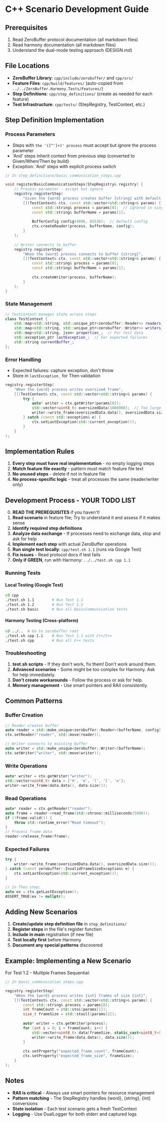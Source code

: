 # C++ Scenario Development Guide

## Prerequisites
1. Read ZeroBuffer protocol documentation (all markdown files)
2. Read harmony documentation (all markdown files)
3. Understand the dual-mode testing approach (DESIGN.md)

## File Locations
- **ZeroBuffer Library**: `cpp/include/zerobuffer/` and `cpp/src/`
- **Feature Files**: `cpp/build/features/` (auto-copied from `../../ZeroBuffer.Harmony.Tests/Features/`)
- **Step Definitions**: `cpp/step_definitions/` (create as needed for each feature)
- **Test Infrastructure**: `cpp/tests/` (StepRegistry, TestContext, etc.)

## Step Definition Implementation

### Process Parameters
- Steps with `the '([^']+)' process` must accept but ignore the process parameter
- 'And' steps inherit context from previous step (converted to Given/When/Then by build)
- Exception: 'And' steps with explicit process switch

```cpp
// In step_definitions/basic_communication_steps.cpp

void registerBasicCommunicationSteps(StepRegistry& registry) {
    // Process parameter - accept but ignore
    registry.registerStep(
        "Given the {word} process creates buffer {string} with default configuration",
        [](TestContext& ctx, const std::vector<std::string>& params) {
            const std::string& process = params[0];  // Ignored in single-process test
            const std::string& bufferName = params[1];
            
            BufferConfig config(4096, 65536);  // Default config
            ctx.createReader(process, bufferName, config);
        }
    );
    
    // Writer connects to buffer
    registry.registerStep(
        "When the {word} process connects to buffer {string}",
        [](TestContext& ctx, const std::vector<std::string>& params) {
            const std::string& process = params[0];
            const std::string& bufferName = params[1];
            
            ctx.createWriter(process, bufferName);
        }
    );
}
```

### State Management
```cpp
// TestContext manages state across steps
class TestContext {
    std::map<std::string, std::unique_ptr<zerobuffer::Reader>> readers_;
    std::map<std::string, std::unique_ptr<zerobuffer::Writer>> writers_;
    std::map<std::string, json> properties_;  // For test data
    std::exception_ptr lastException_;  // For expected failures
    std::string currentBuffer_;
};
```

### Error Handling
- Expected failures: capture exception, don't throw
- Store in `lastException_` for Then validation

```cpp
registry.registerStep(
    "When the {word} process writes oversized frame",
    [](TestContext& ctx, const std::vector<std::string>& params) {
        try {
            auto* writer = ctx.getWriter(params[0]);
            std::vector<uint8_t> oversizedData(1000000);  // Too large
            writer->write_frame(oversizedData.data(), oversizedData.size());
        } catch (const std::exception& e) {
            ctx.setLastException(std::current_exception());
        }
    }
);
```

## Implementation Rules

1. **Every step must have real implementation** - no empty logging steps
2. **Match feature file exactly** - pattern must match feature file text
3. **No unused steps** - delete if not in feature file
4. **No process-specific logic** - treat all processes the same (reader/writer only)

## Development Process - YOUR TODO LIST

0. **READ THE PREREQUISITES** if you haven't!
1. **Read scenario** in feature file; Try to understand it and assess if it makes sense
2. **Identify required step definitions**
3. **Analyze data exchange** - If processes need to exchange data, stop and ask for help
4. **Implement each step** with actual ZeroBuffer operations
5. **Run single test locally**: `cpp/test.sh 1.1` (runs via Google Test)
6. **Fix issues** - Read protocol docs if test fails
7. **Only if GREEN**, run with Harmony: `../../test.sh cpp 1.1`

### Running Tests

#### Local Testing (Google Test)
```bash
cd cpp
./test.sh 1.1        # Run Test 1.1
./test.sh 1.2        # Run Test 1.2
./test.sh basic      # Run all BasicCommunication tests
```

#### Harmony Testing (Cross-platform)
```bash
cd ../..  # Go to zerobuffer root
./test.sh cpp 1.1    # Run Test 1.1 with C++/C++
./test.sh cpp        # Run all C++ tests
```

### Troubleshooting

1. **test.sh scripts** - If they don't work, fix them! Don't work around them.
2. **Advanced scenarios** - Some might be too complex for Harmony. Ask for help immediately.
3. **Don't create workarounds** - Follow the process or ask for help.
4. **Memory management** - Use smart pointers and RAII consistently.

## Common Patterns

### Buffer Creation
```cpp
// Reader creates buffer
auto reader = std::make_unique<zerobuffer::Reader>(bufferName, config);
ctx.setReader("reader", std::move(reader));

// Writer connects to existing buffer
auto writer = std::make_unique<zerobuffer::Writer>(bufferName);
ctx.setWriter("writer", std::move(writer));
```

### Write Operations
```cpp
auto* writer = ctx.getWriter("writer");
std::vector<uint8_t> data = {'H', 'e', 'l', 'l', 'o'};
writer->write_frame(data.data(), data.size());
```

### Read Operations
```cpp
auto* reader = ctx.getReader("reader");
auto frame = reader->read_frame(std::chrono::milliseconds(5000));
if (!frame.valid()) {
    throw std::runtime_error("Read timeout");
}
// Process frame data
reader->release_frame(frame);
```

### Expected Failures
```cpp
try {
    writer->write_frame(oversizedData.data(), oversizedData.size());
} catch (const zerobuffer::InvalidFrameSizeException& e) {
    ctx.setLastException(std::current_exception());
}

// In Then step:
auto ex = ctx.getLastException();
ASSERT_TRUE(ex != nullptr);
```

## Adding New Scenarios

1. **Create/update step definition file** in `step_definitions/`
2. **Register steps** in the file's register function
3. **Include in main** registration (if new file)
4. **Test locally first** before Harmony
5. **Document any special patterns** discovered

## Example: Implementing a New Scenario

For Test 1.2 - Multiple Frames Sequential:

```cpp
// In basic_communication_steps.cpp

registry.registerStep(
    "When the {word} process writes {int} frames of size {int}",
    [](TestContext& ctx, const std::vector<std::string>& params) {
        const std::string& process = params[0];
        int frameCount = std::stoi(params[1]);
        size_t frameSize = std::stoull(params[2]);
        
        auto* writer = ctx.getWriter(process);
        for (int i = 0; i < frameCount; i++) {
            std::vector<uint8_t> data(frameSize, static_cast<uint8_t>('A' + i));
            writer->write_frame(data.data(), data.size());
        }
        
        ctx.setProperty("expected_frame_count", frameCount);
        ctx.setProperty("expected_frame_size", frameSize);
    }
);
```

## Notes

- **RAII is critical** - Always use smart pointers for resource management
- **Pattern matching** - The StepRegistry handles {word}, {string}, {int} conversions
- **State isolation** - Each test scenario gets a fresh TestContext
- **Logging** - Use DualLogger for both stderr and captured logs